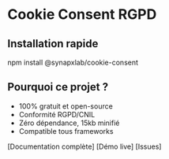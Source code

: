 # Cookie Consent RGPD

## Installation rapide
npm install @synapxlab/cookie-consent

## Pourquoi ce projet ?
- 100% gratuit et open-source
- Conformité RGPD/CNIL
- Zéro dépendance, 15kb minifié
- Compatible tous frameworks


[Documentation complète] [Démo live] [Issues]
